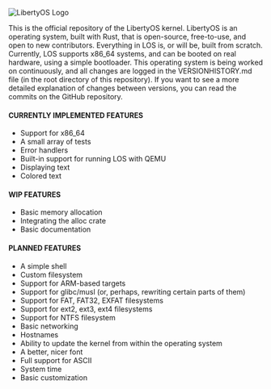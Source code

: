 ![LibertyOS Logo](https://raw.githubusercontent.com/LibertyOS-Development/kernel/main/src/graphics/images/bmp/Logo-Dark.bmp)

This is the official repository of the LibertyOS kernel. LibertyOS is an operating system, built with Rust, that is open-source, free-to-use, and open to new contributors. Everything in LOS is, or will be, built from scratch. Currently, LOS supports x86_64 systems, and can be booted on real hardware, using a simple bootloader. This operating system is being worked on continuously, and all changes are logged in the VERSIONHISTORY.md file (in the root directory of this repository). If you want to see a more detailed explanation of changes between versions, you can read the commits on the GitHub repository.


#### CURRENTLY IMPLEMENTED FEATURES
- Support for x86_64
- A small array of tests
- Error handlers
- Built-in support for running LOS with QEMU
- Displaying text
- Colored text

#### WIP FEATURES
- Basic memory allocation
- Integrating the alloc crate
- Basic documentation

#### PLANNED FEATURES
- A simple shell
- Custom filesystem
- Support for ARM-based targets
- Support for glibc/musl (or, perhaps, rewriting certain parts of them)
- Support for FAT, FAT32, EXFAT filesystems
- Support for ext2, ext3, ext4 filesystems
- Support for NTFS filesystem
- Basic networking
- Hostnames
- Ability to update the kernel from within the operating system
- A better, nicer font
- Full support for ASCII
- System time
- Basic customization
